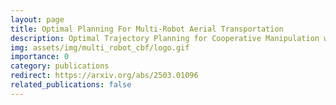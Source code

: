 ```yaml
---
layout: page
title: Optimal Planning For Multi-Robot Aerial Transportation 
description: Optimal Trajectory Planning for Cooperative Manipulation with Multiple Quadrotors Using Control Barrier Functions (ICRA 2025)
img: assets/img/multi_robot_cbf/logo.gif
importance: 0
category: publications
redirect: https://arxiv.org/abs/2503.01096
related_publications: false
---
```


